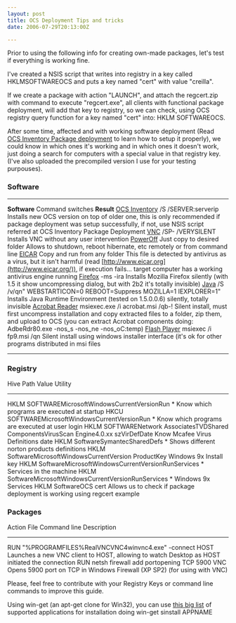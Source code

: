 ```yaml
---
layout: post
title: OCS Deployment Tips and tricks
date: 2006-07-29T20:13:00Z

---
```


Prior to using the following info for creating own-made packages, let's
test if everything is working fine.

I've created a NSIS script that writes into registry in a key called
HKLMSOFTWAREOCS and puts a key named "cert" with value "creilla".

If we create a package with action "LAUNCH", and attach the regcert.zip
with command to execute "regcert.exe", all clients with functional
package deployment, will add that key to registry, so we can check,
using OCS registry query function for a key named "cert" into: HKLM
SOFTWAREOCS.

After some time, affected and with working software deployment (Read
[OCS Inventory Package
deployment](http://alufis35.uv.es/OCS-Inventory-Package-deployment.html)
to learn how to setup it properly), we could know in which ones it's
working and in which ones it doesn't work, just doing a search for
computers with a special value in that registry key. (I've also uploaded
the precompiled version I use for your testing purpouses).

### Software 

  ------------------------------------------------------------------- ----------------------------------------------------------------- -----------------------------------------------------------------------------------------------------------------------------------------------------------------------------------------------------------------
  **Software**                                                        Command switches                                                  **Result**
  [OCS Inventory](http://ocsinventory.sf.net/)                        /S /SERVER:serverip                                               Installs new OCS version on top of older one, this is only recommended if package deployment was setup successfully, if not, use NSIS script referred at OCS Inventory Package Deployment
  [VNC](http://www.realvnc.com/)                                      /SP- /VERYSILENT                                                  Installs VNC without any user intervention
  [PowerOff](http://users.pandora.be/jbosman/poweroff/poweroff.htm)   Just copy to desired folder                                       Allows to shutdown, reboot hibernate, etc remotely or from command line
  [EICAR](http://www.eicar.org/)                                      Copy and run from any folder                                      This file is detected by antivirus as a virus, but it isn't harmful (read [http://www.eicar.org](http://www.eicar.org/)), if execution fails... target computer has a working antivirus engine running
  [Firefox](http://www.mozilla.com/)                                  -ms -ira                                                          Installs Mozilla Firefox silently (with 1.5 it show uncompressing dialog, but with 2b2 it's totally invisible)
  [Java](http://www.java.com/)                                        /S /v/qn" WEBSTARTICON=0 REBOOT=Suppress MOZILLA=1 IEXPLORER=1"   Installs Java Runtime Environment (tested on 1.5.0.0.6) silently, totally invisible
  [Acrobat Reader](http://www.adobe.com/)                             msiexec.exe /i acrobat.msi /qb-!                                  Silent install, must first uncompress installation and copy extracted files to a folder, zip them, and upload to OCS (you can extract Acrobat components doing: AdbeRdr80.exe -nos_s -nos_ne -nos_oC:temp)
  [Flash Player](http://www.adobe.com/)                               msiexec /i fp9.msi /qn                                            Silent install using windows installer interface (it's ok for other programs distributed in msi files
  ------------------------------------------------------------------- ----------------------------------------------------------------- -----------------------------------------------------------------------------------------------------------------------------------------------------------------------------------------------------------------

### Registry 

  Hive   Path                                                                             Value          Utility
  ------ -------------------------------------------------------------------------------- -------------- ---------------------------------------------------------------------------
  HKLM   SOFTWAREMicrosoftWindowsCurrentVersionRun                                *             Know which programs are executed at startup
  HKCU   SOFTWAREMicrosoftWindowsCurrentVersionRun                                *             Know which programs are executed at user login
  HKLM   SOFTWARENetwork AssociatesTVDShared ComponentsVirusScan Engine4.0.xx   szVirDefDate   Know Mcafee Virus Definitions date
  HKLM   SoftwareSymantecSharedDefs                                                   *             Shows different norton products definitions
  HKLM   SoftwareMicrosoftWindowsCurrentVersion                                     ProductKey     Windows 9x Install key
  HKLM   SoftwareMicrosoftWindowsCurrentVersionRunServices                        *             Services in the machine
  HKLM   SoftwareMicrosoftWindowsCurrentVersionRunServices                        *             Windows 9x Services
  HKLM   SoftwareOCS                                                                    cert           Allows us to check if package deployment is working using regcert example

### Packages 

  Action   File   Command line                                                 Description
  -------- ------ ------------------------------------------------------------ -----------------------------------------------------------------------------------------------
  RUN             "%PROGRAMFILES%RealVNCVNC4winvnc4.exe" -connect HOST   Launches a new VNC client to HOST, allowing to watch Desktop as HOST initiated the connection
  RUN             netsh firewall add portopening TCP 5900 VNC                  Opens 5900 port on TCP in Windows Firewall (XP SP2) (for using with VNC)

Please, feel free to contribute with your Registry Keys or command line
commands to improve this guide.

Using win-get (an apt-get clone for Win32), you can use [this big
list](http://windows-get.sourceforge.net/listapps.php) of supported
applications for installation doing win-get sinstall APPNAME
